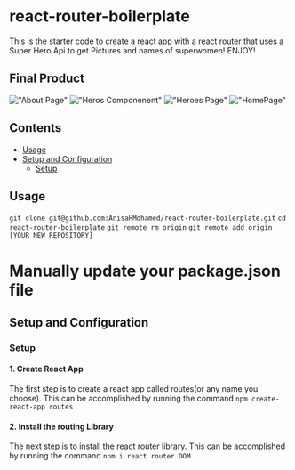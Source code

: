 # react-router-boilerplate
This is the starter code to create a react app with a react router that uses a Super Hero Api to get Pictures and names of superwomen!
ENJOY!
## Final Product
!["About Page"](#https://github.com/AnisaHMohamed/react-router-boilerplate/blob/master/docs/About%20Page.png?raw=true)
!["Heros Componenent"](#https://github.com/AnisaHMohamed/react-router-boilerplate/blob/master/docs/Hero%20Component.png?raw=true)
!["Heroes Page"](#https://github.com/AnisaHMohamed/react-router-boilerplate/blob/master/docs/Heros%20Page.png?raw=true)
!["HomePage"](#https://github.com/AnisaHMohamed/react-router-boilerplate/blob/master/docs/Homepage.png?raw=true)
## Contents
* [Usage](#Usage)
* [Setup and Configuration](#setup-and-configuration)
  * [Setup](#setup)


## Usage

```git clone git@github.com:AnisaHMohamed/react-router-boilerplate.git```
```cd react-router-boilerplate```
```git remote rm origin```
```git remote add origin [YOUR NEW REPOSITORY]```

# Manually update your package.json file

## Setup and Configuration

### Setup

#### 1. Create React App

The first step is to create a react app called routes(or any name you choose). This can be accomplished by running the command
 ```npm create-react-app routes```

#### 2. Install the routing Library

The next step is to install the react router library. This can be accomplished by running the command 
```npm i react router DOM```


